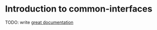# Introduction to common-interfaces

TODO: write [great documentation](http://jacobian.org/writing/great-documentation/what-to-write/)
